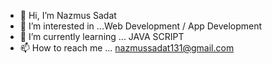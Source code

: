 - 👋 Hi, I’m Nazmus Sadat
- 👀 I’m interested in ...Web Development / App Development
- 🌱 I’m currently learning ... JAVA SCRIPT
- 📫 How to reach me ... nazmussadat131@gmail.com


<!---
Nazmus-Sadat-21/Nazmus-Sadat-21 is a ✨ special ✨ repository because its `README.md` (this file) appears on your GitHub profile.
You can click the Preview link to take a look at your changes.
--->
